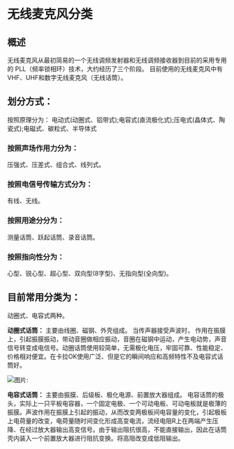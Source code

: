 # 无线麦克风分类

## 概述
无线麦克风从最初简易的一个无线调频发射器和无线调频接收器到目前的采用专用的
PLL（频率锁相环）技术，大约经历了三个阶段。
目前使用的无线麦克风中有VHF、UHF和数字无线麦克风（无线话筒）。

## 划分方式：
按照原理分为：
电动式(动圈式、铝带式);电容式(直流极化式);压电式(晶体式、陶瓷式);电磁式、碳粒式、半导体式

### 按照声场作用力分为：
压强式、压差式、组合式、线列式。

### 按照电信号传输方式分为：
有线、无线。

### 按照用途分分为：
测量话筒、跃起话筒、录音话筒。

### 按照指向性分为：
心型、锐心型、超心型、双向型(8字型)、无指向型(全向型)。


## 目前常用分类为：
动圈式、电容式两种。 

**动圈式话筒：** 主要由线圈、磁钢、外壳组成。
当传声器接受声波时， 作用在振膜上，引起振膜振动，带动音圈做相应振动，音圈在磁钢中运动，产生电动势，声音信号转变成电信号。动圈话筒使用较简单，无需极化电压，牢固可靠、性能稳定、价格相对便宜。在卡拉OK使用广泛、但是它的瞬间响应和高频特性不及电容式话筒好。

![图片: ](http://images-cdn.shimo.im/39UmD6l2Umgn3i6T/动圈试话筒.jpeg)


**电容式话筒：** 主要由振膜、后级板、极化电源、前置放大器组成。
电容话筒的极头，实际上一只平板电容器，一个固定电极、一个可动电板、可动电板就是极薄的振膜。声波作用在振膜上引起的振动，从而改变两极板间电容量的变化，引起极板上电荷量的改变，电荷量随时间变化形成高变电流，流经电阻R上在两端产生压降、在经过放大器输出高变信号。由于输出阻抗很高，不能直接输出，因此在话筒壳内装入一个前置放大器进行阻抗变换。将高阻改变成低阻输出。

